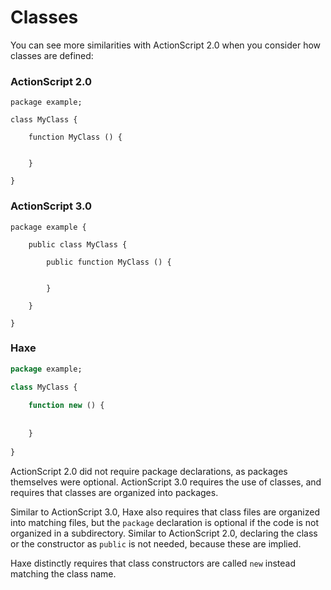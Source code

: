 # Classes

You can see more similarities with ActionScript 2.0 when you consider how classes are defined:

### ActionScript 2.0

```as2
package example;

class MyClass {
    
    function MyClass () {
        
        
    }

}
```

### ActionScript 3.0

```as3
package example {
    
    public class MyClass {
        
        public function MyClass () {
            
            
        }

    }

}
```

### Haxe

```haxe
package example;

class MyClass {
    
    function new () {
        
        
    }
    
}
```

ActionScript 2.0 did not require package declarations, as packages themselves were optional. ActionScript 3.0 requires the use of classes, and requires that classes are organized into packages.

Similar to ActionScript 3.0, Haxe also requires that class files are organized into matching files, but the `package` declaration is optional if the code is not organized in a subdirectory. Similar to ActionScript 2.0, declaring the class or the constructor as `public` is not needed, because these are implied.

Haxe distinctly requires that class constructors are called `new` instead matching the class name.